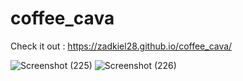# coffee_cava

Check it out : https://zadkiel28.github.io/coffee_cava/

![Screenshot (225)](https://user-images.githubusercontent.com/93402771/218837023-f3b8d660-fd96-4dcd-947b-5741d756d218.png)
![Screenshot (226)](https://user-images.githubusercontent.com/93402771/218837031-6f1a33d3-f9a5-4a91-ad7a-3a94614ef250.png)

